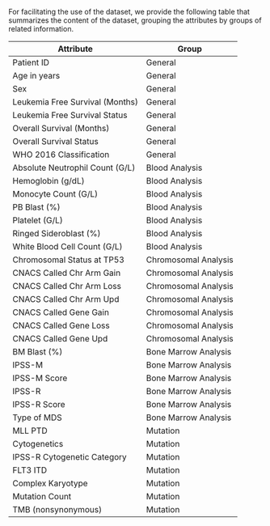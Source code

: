 For facilitating the use of the dataset, we provide the following table that summarizes the content of the dataset, grouping the attributes by groups of related information.

| Attribute                           | Group                |
|-------------------------------------|----------------------|
| Patient ID                          | General              |
| Age in years                        | General              |
| Sex                                 | General              |
| Leukemia Free Survival (Months)     | General              |
| Leukemia Free Survival Status       | General              |
| Overall Survival (Months)           | General              |
| Overall Survival Status             | General              |
| WHO 2016 Classification             | General              |
| Absolute Neutrophil Count (G/L)     | Blood Analysis       |
| Hemoglobin (g/dL)                   | Blood Analysis       |
| Monocyte Count (G/L)                | Blood Analysis       |
| PB Blast (%)                        | Blood Analysis       |
| Platelet (G/L)                      | Blood Analysis       |
| Ringed Sideroblast (%)              | Blood Analysis       |
| White Blood Cell Count (G/L)        | Blood Analysis       |
| Chromosomal Status at TP53          | Chromosomal Analysis |
| CNACS Called Chr Arm Gain           | Chromosomal Analysis |
| CNACS Called Chr Arm Loss           | Chromosomal Analysis |
| CNACS Called Chr Arm Upd            | Chromosomal Analysis |
| CNACS Called Gene Gain              | Chromosomal Analysis |
| CNACS Called Gene Loss              | Chromosomal Analysis |
| CNACS Called Gene Upd               | Chromosomal Analysis |
| BM Blast (%)                        | Bone Marrow Analysis |
| IPSS-M                              | Bone Marrow Analysis |
| IPSS-M Score                        | Bone Marrow Analysis |
| IPSS-R                              | Bone Marrow Analysis |
| IPSS-R Score                        | Bone Marrow Analysis |
| Type of MDS                         | Bone Marrow Analysis |
| MLL PTD                             | Mutation             |
| Cytogenetics                        | Mutation             |
| IPSS-R Cytogenetic Category         | Mutation             |
| FLT3 ITD                            | Mutation             |
| Complex Karyotype                   | Mutation             |
| Mutation Count                      | Mutation             |
| TMB (nonsynonymous)                 | Mutation             |
